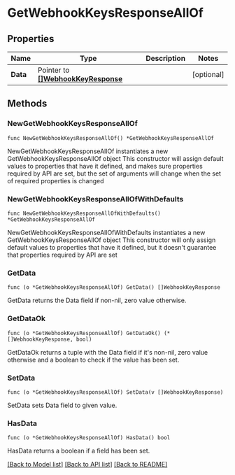 # GetWebhookKeysResponseAllOf

## Properties

Name | Type | Description | Notes
------------ | ------------- | ------------- | -------------
**Data** | Pointer to [**[]WebhookKeyResponse**](WebhookKeyResponse.md) |  | [optional] 

## Methods

### NewGetWebhookKeysResponseAllOf

`func NewGetWebhookKeysResponseAllOf() *GetWebhookKeysResponseAllOf`

NewGetWebhookKeysResponseAllOf instantiates a new GetWebhookKeysResponseAllOf object
This constructor will assign default values to properties that have it defined,
and makes sure properties required by API are set, but the set of arguments
will change when the set of required properties is changed

### NewGetWebhookKeysResponseAllOfWithDefaults

`func NewGetWebhookKeysResponseAllOfWithDefaults() *GetWebhookKeysResponseAllOf`

NewGetWebhookKeysResponseAllOfWithDefaults instantiates a new GetWebhookKeysResponseAllOf object
This constructor will only assign default values to properties that have it defined,
but it doesn't guarantee that properties required by API are set

### GetData

`func (o *GetWebhookKeysResponseAllOf) GetData() []WebhookKeyResponse`

GetData returns the Data field if non-nil, zero value otherwise.

### GetDataOk

`func (o *GetWebhookKeysResponseAllOf) GetDataOk() (*[]WebhookKeyResponse, bool)`

GetDataOk returns a tuple with the Data field if it's non-nil, zero value otherwise
and a boolean to check if the value has been set.

### SetData

`func (o *GetWebhookKeysResponseAllOf) SetData(v []WebhookKeyResponse)`

SetData sets Data field to given value.

### HasData

`func (o *GetWebhookKeysResponseAllOf) HasData() bool`

HasData returns a boolean if a field has been set.


[[Back to Model list]](../README.md#documentation-for-models) [[Back to API list]](../README.md#documentation-for-api-endpoints) [[Back to README]](../README.md)


